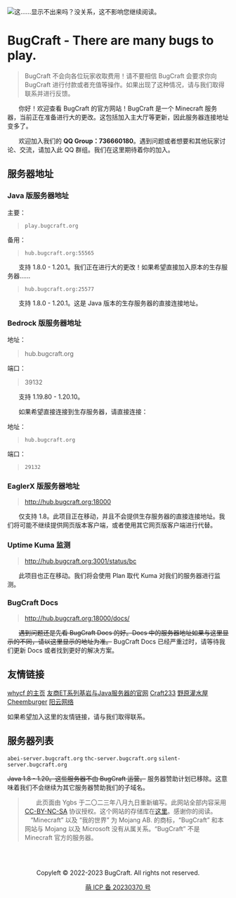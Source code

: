 
![这……显示不出来吗？没关系，这不影响您继续阅读。](bugcraft.png)

# BugCraft - There are many bugs to play.

> BugCraft 不会向各位玩家收取费用！请不要相信 BugCraft 会要求你向 BugCraft 进行付款或者充值等操作。如果出现了这种情况，请与我们取得联系并进行反馈。

ㅤㅤ你好！欢迎查看 BugCraft 的官方网站！BugCraft 是一个 Minecraft 服务器，当前正在准备进行大的更改。这包括加入主大厅等更新，因此服务器连接地址变多了。

ㅤㅤ欢迎加入我们的 **QQ Group：736660180**。遇到问题或者想要和其他玩家讨论、交流，请加入此 QQ 群组。我们在这里期待着你的加入。

## 服务器地址

### Java 版服务器地址

主要：
> `play.bugcraft.org`

备用：
> `hub.bugcraft.org:55565`

ㅤㅤ支持 1.8.0 - 1.20.1。我们正在进行大的更改！如果希望直接加入原本的生存服务器……

> `hub.bugcraft.org:25577`

ㅤㅤ支持 1.8.0 - 1.20.1。这是 Java 版本的生存服务器的直接连接地址。

### Bedrock 版服务器地址

地址：
> hub.bugcraft.org

端口：
> 39132

ㅤㅤ支持 1.19.80 - 1.20.10。

ㅤㅤ如果希望直接连接到生存服务器，请直接连接：

地址：
> `hub.bugcraft.org`

端口：

> `29132`

### EaglerX 版服务器地址

> http://hub.bugcraft.org:18000

ㅤㅤ仅支持 1.8。此项目正在移动，并且不会提供生存服务器的直接连接地址。我们将可能不继续提供网页版本客户端，或者使用其它网页版客户端进行代替。

### Uptime Kuma 监测

> http://hub.bugcraft.org:3001/status/bc

ㅤㅤ此项目也正在移动。我们将会使用 Plan 取代 Kuma 对我们的服务器进行监测。

### BugCraft Docs

> http://hub.bugcraft.org:18000/docs/

ㅤㅤ~~遇到问题还是先看 BugCraft Docs 的好。Docs 中的服务器地址如果与这里显示的不同，请以这里显示的地址为准。~~ BugCraft Docs 已经严重过时，请等待我们更新 Docs 或者找到更好的解决方案。

## 友情链接

[whycf 的主页](http://cyzs.tk/)
[友商ET系列基岩与Java服务器的官网](http://不如原神.下次一定.com/)
[Craft233](https://www.craft233.top/)
[野原灌水屋](https://www.sxc258.top/)
[Cheemburger](http://byd.cheemburger.top/)
[阳云网络](http://itgov.cloud/)

如果希望加入这里的友情链接，请与我们取得联系。

## 服务器列表

`abei-server.bugcraft.org`
`thc-server.bugcraft.org`
`silent-server.bugcraft.org`

~~Java 1.8 - 1.20。这些服务器不由 BugCraft 运营。~~ 服务器赞助计划已移除。这意味着我们不会继续为其它服务器赞助我们的子域名。

> ㅤㅤ此页面由 Ygbs 于二〇二三年八月九日重新编写。此网站全部内容采用 [CC-BY-NC-SA](https://creativecommons.org/licenses/by-nc-sa/4.0/deed.zh) 协议授权。这个网站的存储库在[这里](https://github.com/Bug-Craft/bugcraft.org)。感谢你的阅读。
ㅤㅤ“Minecraft” 以及 “我的世界” 为 Mojang AB. 的商标，“BugCraft” 和本网站与 Mojang 以及 Microsoft 没有从属关系。“BugCraft” 不是 Minecraft 官方的服务器。

ㅤ
<div style="display: flex; justify-content: center; align-items: center">
    <p>Copyleft © 2022-2023 BugCraft. All rights not reserved.</p>
</div>

<div style="display: flex; justify-content: center; align-items: center">
    <a href="https://icp.gov.moe/?keyword=20230370" target="_blank">萌 ICP 备 20230370 号</a>
</div>
ㅤ
